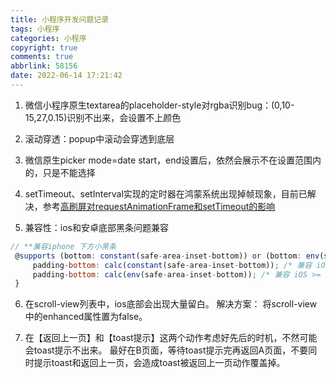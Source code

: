 ```yaml
---
title: 小程序开发问题记录
tags: 小程序
categories: 小程序
copyright: true
comments: true
abbrlink: 58156
date: 2022-06-14 17:21:42
---
```


1. 微信小程序原生textarea的placeholder-style对rgba识别bug：(0,10-15,27,0.15)识别不出来，会设置不上颜色
    
2. 滚动穿透：popup中滚动会穿透到底层
3. 微信原生picker mode=date start，end设置后，依然会展示不在设置范围内的，只是不能选择
4.  setTimeout、setInterval实现的定时器在鸿蒙系统出现掉帧现象，目前已解决，参考[高刷屏对requestAnimationFrame和setTimeout的影响](https://blog.csdn.net/liuhp123/article/details/122361919?spm=1001.2014.3001.5501)
5. 兼容性：ios和安卓底部黑条问题兼容
 ```javascript
 // **兼容iphone 下方小黑条
  @supports (bottom: constant(safe-area-inset-bottom)) or (bottom: env(safe-area-inset-bottom)) {
      padding-bottom: calc(constant(safe-area-inset-bottom)); /* 兼容 iOS < 11.2 */
      padding-bottom: calc(env(safe-area-inset-bottom)); /* 兼容 iOS >= 11.2 */
  }
```

6. 在scroll-view列表中，ios底部会出现大量留白。
解决方案： 将scroll-view中的enhanced属性置为false。

7. 在【返回上一页】和【toast提示】这两个动作考虑好先后的时机，不然可能会toast提示不出来。
最好在B页面，等待toast提示完再返回A页面，不要同时提示toast和返回上一页，会造成toast被返回上一页动作覆盖掉。